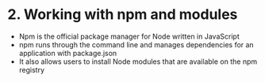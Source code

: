 # 2. Working with npm and modules
* Npm is the official package manager for Node written in JavaScript
* npm runs through the command line and manages dependencies for an application with package.json
* It also allows users to install Node modules that are available on the npm registry